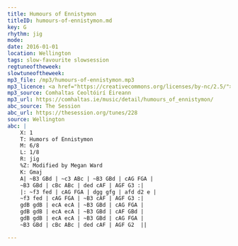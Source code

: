 ```yaml
---
title: Humours of Ennistymon
titleID: humours-of-ennistymon.md
key: G
rhythm: jig
mode:
date: 2016-01-01
location: Wellington
tags: slow-favourite slowsession
regtuneoftheweek:
slowtuneoftheweek:
mp3_file: /mp3/humours-of-ennistymon.mp3
mp3_licence: <a href="https://creativecommons.org/licenses/by-nc/2.5/">CC-BY-NC-2.5</a>
mp3_source: Comhaltas Ceoltóirí Éireann
mp3_url: https://comhaltas.ie/music/detail/humours_of_ennistymon/
abc_source: The Session
abc_url: https://thesession.org/tunes/228
source: Wellington
abc: |
    X: 1
    T: Humors of Ennistymon
    M: 6/8
    L: 1/8
    R: jig
    %Z: Modified by Megan Ward
    K: Gmaj
    A| ~B3 GBd | ~c3 ABc | ~B3 GBd | cAG FGA |
    ~B3 GBd | cBc ABc | ded cAF | AGF G3 :|
    |: ~f3 fed | cAG FGA | dgg gfg | afd d2 e |
    ~f3 fed | cAG FGA | ~B3 cAF | AGF G3 :|
    gdB gdB | ecA ecA | ~B3 GBd | cAG FGA |
    gdB gdB | ecA ecA | ~B3 GBd | cAF GBd |
    gdB gdB | ecA ecA | ~B3 GBd | cAG FGA |
    ~B3 GBd | cBc ABc | ded cAF | AGF G2  ||

---
```

